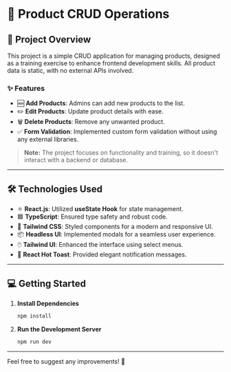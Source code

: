 # 🚀 **Product CRUD Operations**

## 📖 **Project Overview**

This project is a simple CRUD application for managing products, designed as a training exercise to enhance frontend development skills. All product data is static, with no external APIs involved.

### ✨ **Features**

- 🆕 **Add Products**: Admins can add new products to the list.
- ✏️ **Edit Products**: Update product details with ease.
- 🗑️ **Delete Products**: Remove any unwanted product.
- ✅ **Form Validation**: Implemented custom form validation without using any external libraries.

> **Note:** The project focuses on functionality and training, so it doesn't interact with a backend or database.

---

## 🛠️ **Technologies Used**

- ⚛️ **React.js**: Utilized **useState Hook** for state management.
- 🟦 **TypeScript**: Ensured type safety and robust code.
- 🎨 **Tailwind CSS**: Styled components for a modern and responsive UI.
- 📦 **Headless UI**: Implemented modals for a seamless user experience.
- 🖱️ **Tailwind UI**: Enhanced the interface using select menus.
- 🔔 **React Hot Toast**: Provided elegant notification messages.

---

## 💻 **Getting Started**

1. **Install Dependencies**
   ```bash
   npm install
   ```
2. **Run the Development Server**
   ```bash
   npm run dev
   ```

---

Feel free to suggest any improvements! 🚀

